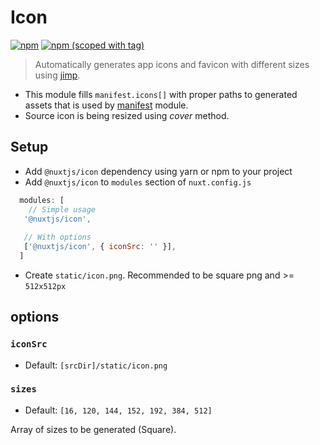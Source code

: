 # Icon
[![npm](https://img.shields.io/npm/dt/@nuxtjs/icon.svg?style=flat-square)](https://www.npmjs.com/package/@nuxtjs/icon)
[![npm (scoped with tag)](https://img.shields.io/npm/v/@nuxtjs/icon/latest.svg?style=flat-square)](https://www.npmjs.com/package/@nuxtjs/icon)

> Automatically generates app icons and favicon with different sizes using [jimp](https://github.com/oliver-moran/jimp).

- This module fills `manifest.icons[]` with proper paths to generated assets that is used by [manifest](../manifest) module. 
- Source icon is being resized using *cover* method. 

## Setup
- Add `@nuxtjs/icon` dependency using yarn or npm to your project
- Add `@nuxtjs/icon` to `modules` section of `nuxt.config.js`
```js
  modules: [
    // Simple usage
   '@nuxtjs/icon',
   
   // With options
   ['@nuxtjs/icon', { iconSrc: '' }],
  ]
````
- Create `static/icon.png`. Recommended to be square png and >= `512x512px`

## options

### `iconSrc`
- Default: `[srcDir]/static/icon.png`

### `sizes`
- Default: `[16, 120, 144, 152, 192, 384, 512]`

Array of sizes to be generated (Square). 
